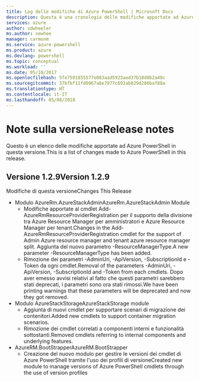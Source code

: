 ```yaml
---
title: Log delle modifiche di Azure PowerShell | Microsoft Docs
description: Questa è una cronologia delle modifiche apportate ad Azure PowerShell nella versione più recente.
services: azure
author: sdwheeler
ms.author: sewhee
manager: carmonm
ms.service: azure-powershell
ms.product: azure
ms.devlang: powershell
ms.topic: conceptual
ms.workload: ''
ms.date: 05/18/2017
ms.openlocfilehash: 5fe7591855577e083aad5923aed37b18d0b2a40c
ms.sourcegitcommit: 37bfbf11fd0967a8e7977c692ab829d286baf88a
ms.translationtype: HT
ms.contentlocale: it-IT
ms.lasthandoff: 05/08/2018
---
```

# <a name="release-notes"></a><span data-ttu-id="657da-103">Note sulla versione</span><span class="sxs-lookup"><span data-stu-id="657da-103">Release notes</span></span>

<span data-ttu-id="657da-104">Questo è un elenco delle modifiche apportate ad Azure PowerShell in questa versione.</span><span class="sxs-lookup"><span data-stu-id="657da-104">This is a list of changes made to Azure PowerShell in this release.</span></span>

## <a name="version-129"></a><span data-ttu-id="657da-105">Versione 1.2.9</span><span class="sxs-lookup"><span data-stu-id="657da-105">Version 1.2.9</span></span>

<span data-ttu-id="657da-106">Modifiche di questa versione</span><span class="sxs-lookup"><span data-stu-id="657da-106">Changes This Release</span></span>

* <span data-ttu-id="657da-107">Modulo AzureRm.AzureStackAdmin</span><span class="sxs-lookup"><span data-stu-id="657da-107">AzureRm.AzureStackAdmin Module</span></span>
    + <span data-ttu-id="657da-108">Modifiche apportate al cmdlet Add-AzureRmResourceProviderRegistration per il supporto della divisione tra Azure Resource Manager per amministratori e Azure Resource Manager per tenant.</span><span class="sxs-lookup"><span data-stu-id="657da-108">Changes in the Add-AzureRmResourceProviderRegistration cmdlet for the support of Admin Azure resource manager and tenant azure resource manager split.</span></span> <span data-ttu-id="657da-109">Aggiunta del nuovo parametro -ResourceManagerType.</span><span class="sxs-lookup"><span data-stu-id="657da-109">A new parameter -ResourceManagerType has been added.</span></span>
    + <span data-ttu-id="657da-110">Rimozione dei parametri -AdminUri, -ApiVersion, -SubscriptionId e -Token da ogni cmdlet.</span><span class="sxs-lookup"><span data-stu-id="657da-110">Removal of the parameters -AdminUri, -ApiVersion, -SubscriptionId and -Token from each cmdlets.</span></span> <span data-ttu-id="657da-111">Dopo aver emesso avvisi relativi al fatto che questi parametri sarebbero stati deprecati, i parametri sono ora stati rimossi.</span><span class="sxs-lookup"><span data-stu-id="657da-111">We have been printing warnings that these parameters will be deprecated and now they got removed.</span></span>
* <span data-ttu-id="657da-112">Modulo AzureStackStorage</span><span class="sxs-lookup"><span data-stu-id="657da-112">AzureStackStorage module</span></span>
    + <span data-ttu-id="657da-113">Aggiunta di nuovi cmdlet per supportare scenari di migrazione dei contenitori.</span><span class="sxs-lookup"><span data-stu-id="657da-113">Added new cmdlets to support container migration scenarios.</span></span>
    + <span data-ttu-id="657da-114">Rimozione dei cmdlet correlati a componenti interni e funzionalità sottostanti.</span><span class="sxs-lookup"><span data-stu-id="657da-114">Removed cmdlets referring to internal components and underlying features.</span></span>
* <span data-ttu-id="657da-115">AzureRM.BootStrapper</span><span class="sxs-lookup"><span data-stu-id="657da-115">AzureRM.BootStrapper</span></span>
    + <span data-ttu-id="657da-116">Creazione del nuovo modulo per gestire le versioni dei cmdlet di Azure PowerShell tramite l'uso dei profili di versione</span><span class="sxs-lookup"><span data-stu-id="657da-116">Created new module to manage versions of Azure PowerShell cmdlets through the use of version profiles</span></span>